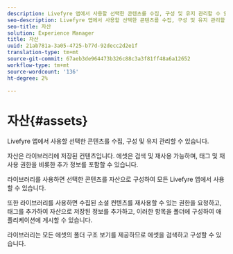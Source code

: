```yaml
---
description: Livefyre 앱에서 사용할 선택한 콘텐츠를 수집, 구성 및 유지 관리할 수 있습니다.
seo-description: Livefyre 앱에서 사용할 선택한 콘텐츠를 수집, 구성 및 유지 관리할 수 있습니다.
seo-title: 자산
solution: Experience Manager
title: 자산
uuid: 21ab781a-3a05-4725-b77d-92decc2d2e1f
translation-type: tm+mt
source-git-commit: 67aeb3de964473b326c88c3a3f81ff48a6a12652
workflow-type: tm+mt
source-wordcount: '136'
ht-degree: 2%

---
```



# 자산{#assets}

Livefyre 앱에서 사용할 선택한 콘텐츠를 수집, 구성 및 유지 관리할 수 있습니다.

자산은 라이브러리에 저장된 컨텐츠입니다. 에셋은 검색 및 재사용 가능하며, 태그 및 재사용 권한을 비롯한 추가 정보를 포함할 수 있습니다.

라이브러리를 사용하면 선택한 콘텐츠를 자산으로 구성하여 모든 Livefyre 앱에서 사용할 수 있습니다.

또한 라이브러리를 사용하면 수집된 소셜 컨텐츠를 재사용할 수 있는 권한을 요청하고, 태그를 추가하여 자산으로 저장된 정보를 추가하고, 이러한 항목을 폴더에 구성하여 애플리케이션에 게시할 수 있습니다.

라이브러리는 모든 에셋의 폴더 구조 보기를 제공하므로 에셋을 검색하고 구성할 수 있습니다.
